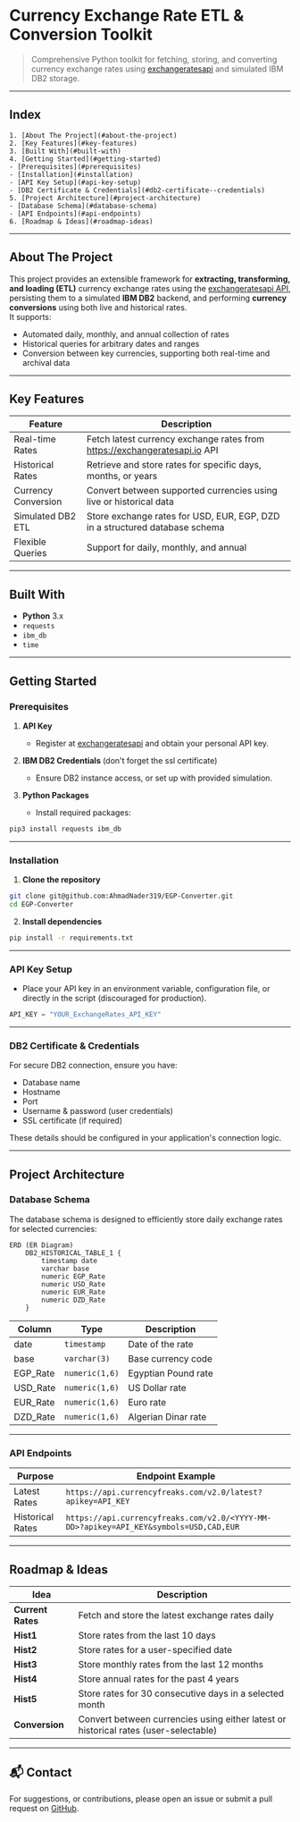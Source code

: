 # Currency Exchange Rate ETL & Conversion Toolkit

> Comprehensive Python toolkit for fetching, storing, and converting currency exchange rates using [exchangeratesapi](https://exchangeratesapi.io) and simulated IBM DB2 storage.

---

##  Index

    1. [About The Project](#about-the-project)
    2. [Key Features](#key-features)
    3. [Built With](#built-with)
    4. [Getting Started](#getting-started)
    - [Prerequisites](#prerequisites)
    - [Installation](#installation)
    - [API Key Setup](#api-key-setup)
    - [DB2 Certificate & Credentials](#db2-certificate--credentials)
    5. [Project Architecture](#project-architecture)
    - [Database Schema](#database-schema)
    - [API Endpoints](#api-endpoints)
    6. [Roadmap & Ideas](#roadmap-ideas)


---

## About The Project

This project provides an extensible framework for **extracting, transforming, and loading (ETL)** currency exchange rates using the [exchangeratesapi API](https://exchangeratesapi.io), persisting them to a simulated **IBM DB2** backend, and performing **currency conversions** using both live and historical rates.  
It supports:
- Automated daily, monthly, and annual collection of rates
- Historical queries for arbitrary dates and ranges
- Conversion between key currencies, supporting both real-time and archival data

---

##  Key Features

| Feature         | Description                                                                                 |
|-----------------|--------------------------------------------------------------------------------------------|
|  Real-time Rates  | Fetch latest currency exchange rates from https://exchangeratesapi.io API                             |
|  Historical Rates | Retrieve and store rates for specific days, months, or years                            |
|  Currency Conversion | Convert between supported currencies using live or historical data                 |
|  Simulated DB2 ETL | Store exchange rates for USD, EUR, EGP, DZD in a structured database schema            |
|  Flexible Queries  | Support for daily, monthly, and annual                            |

---

##  Built With

- **Python** 3.x
- `requests`
- `ibm_db`
- `time`

---

##  Getting Started

### Prerequisites

1. **API Key**  
   - Register at [exchangeratesapi](https://exchangeratesapi.io) and obtain your personal API key.

2. **IBM DB2 Credentials** (don't forget the ssl certificate)
   - Ensure DB2 instance access, or set up with provided simulation.

3. **Python Packages**
   - Install required packages:

```bash
pip3 install requests ibm_db
```

---

### Installation

1. **Clone the repository**

```bash
git clone git@github.com:AhmadNader319/EGP-Converter.git
cd EGP-Converter
```

2. **Install dependencies**

```bash
pip install -r requirements.txt
```

---

### API Key Setup

- Place your API key in an environment variable, configuration file, or directly in the script (discouraged for production).

```python
API_KEY = "YOUR_ExchangeRates_API_KEY"
```

---

### DB2 Certificate & Credentials

For secure DB2 connection, ensure you have:
- Database name 
- Hostname
- Port
- Username & password (user credentials)
- SSL certificate (if required)

These details should be configured in your application's connection logic.

---
##  Project Architecture

### Database Schema

The database schema is designed to efficiently store daily exchange rates for selected currencies:

```
ERD (ER Diagram)
    DB2_HISTORICAL_TABLE_1 {
        timestamp date
        varchar base
        numeric EGP_Rate
        numeric USD_Rate
        numeric EUR_Rate
        numeric DZD_Rate
    }
```

| Column     | Type           | Description                     |
|------------|----------------|---------------------------------|
| date       | `timestamp`    | Date of the rate                |
| base       | `varchar(3)`   | Base currency code              |
| EGP_Rate   | `numeric(1,6)` | Egyptian Pound rate             |
| USD_Rate   | `numeric(1,6)` | US Dollar rate                  |
| EUR_Rate   | `numeric(1,6)` | Euro rate                       |
| DZD_Rate   | `numeric(1,6)` | Algerian Dinar rate             |

---

### API Endpoints

| Purpose          | Endpoint Example                                                                                   |
|------------------|--------------------------------------------------------------------------------------------------|
| Latest Rates     | `https://api.currencyfreaks.com/v2.0/latest?apikey=API_KEY`                                       |
| Historical Rates | `https://api.currencyfreaks.com/v2.0/<YYYY-MM-DD>?apikey=API_KEY&symbols=USD,CAD,EUR`             |

---

##  Roadmap & Ideas

| Idea             | Description                                                                          |
|------------------|--------------------------------------------------------------------------------------|
| **Current Rates**| Fetch and store the latest exchange rates daily                                      |
| **Hist1**        | Store rates from the last 10 days                                                    |
| **Hist2**        | Store rates for a user-specified date                                                |
| **Hist3**        | Store monthly rates from the last 12 months                                          |
| **Hist4**        | Store annual rates for the past 4 years                                              |
| **Hist5**        | Store rates for 30 consecutive days in a selected month                              |
| **Conversion**   | Convert between currencies using either latest or historical rates (user-selectable) |

---

## 📬 Contact

For suggestions, or contributions, please open an issue or submit a pull request on [GitHub](https://github.com/AhmadNader319/EGP-Converter.git).
